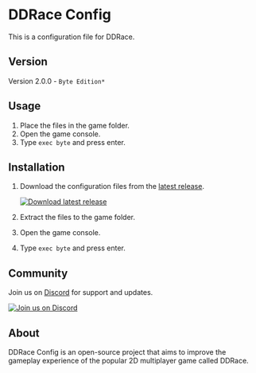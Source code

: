 <!-- Başlık -->
# DDRace Config

<!-- Açıklama -->
This is a configuration file for DDRace.

<!-- Alt başlık -->
## Version

Version 2.0.0 - ``Byte Edition*``

<!-- Kullanım talimatları -->
## Usage

1. Place the files in the game folder.
2. Open the game console.
3. Type `exec byte` and press enter.

<!-- Kurulum talimatları -->
## Installation

1. Download the configuration files from the [latest release](https://github.com/aliumutidiz/DDrace_Config_V2/releases/latest/download/DDrace_Config_V2.zip).

   [![Download latest release](https://img.shields.io/badge/Download%20Latest%20Release-brightgreen?style=for-the-badge&logo=github)](https://github.com/aliumutidiz/DDrace_Config_V2/archive/refs/heads/main.zip)

2. Extract the files to the game folder.
3. Open the game console.
4. Type `exec byte` and press enter.

## Community

Join us on [Discord](https://discord.gg/UHgBk5r66T) for support and updates.

[![Join us on Discord](https://img.shields.io/badge/-Join%20us%20on%20Discord-7289DA?style=for-the-badge&logo=discord&logoColor=white)](https://discord.gg/UHgBk5r66T)

<!-- Kısa tanım -->
## About

DDRace Config is an open-source project that aims to improve the gameplay experience of the popular 2D multiplayer game called DDRace.

